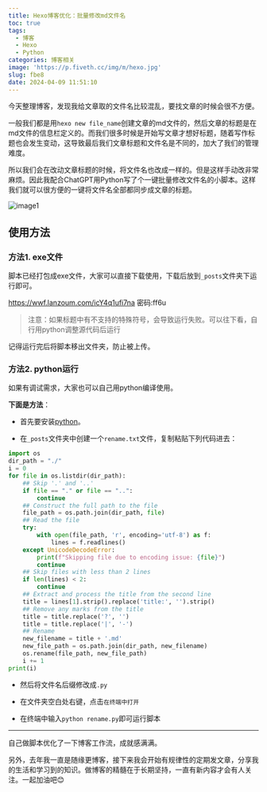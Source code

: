 ```yaml
---
title: Hexo博客优化：批量修改md文件名
toc: true
tags:
  - 博客
  - Hexo
  - Python
categories: 博客相关
image: 'https://p.fiveth.cc/img/m/hexo.jpg'
slug: fbe8
date: 2024-04-09 11:51:10
---
```


今天整理博客，发现我给文章取的文件名比较混乱，要找文章的时候会很不方便。



一般我们都是用`hexo new file_name`创建文章的md文件的，然后文章的标题是在md文件的信息栏定义的。而我们很多时候是开始写文章才想好标题，随着写作标题也会发生变动，这导致最后我们文章标题和文件名是不同的，加大了我们的管理难度。



所以我们会在改动文章标题的时候，将文件名也改成一样的。但是这样手动改非常麻烦。因此我配合ChatGPT用Python写了个一键批量修改文件名的小脚本。这样我们就可以很方便的一键将文件名全部都同步成文章的标题。

![image1](https://p.fiveth.cc/img/2024/04/09144430.webp)

## 使用方法

### 方法1. exe文件

脚本已经打包成exe文件，大家可以直接下载使用，下载后放到`_posts`文件夹下运行即可。

https://wwf.lanzoum.com/icY4q1ufi7na 密码:ff6u

> 注意：如果标题中有不支持的特殊符号，会导致运行失败。可以往下看，自行用python调整源代码后运行

记得运行完后将脚本移出文件夹，防止被上传。

### 方法2. python运行

如果有调试需求，大家也可以自己用python编译使用。

**下面是方法**：

- 首先要安装[python](https://www.python.org/)。

- 在`_posts`文件夹中创建一个`rename.txt`文件，复制粘贴下列代码进去：

```python
import os
dir_path = "./"
i = 0
for file in os.listdir(dir_path):
    ## Skip '.' and '..'
    if file == "." or file == "..":
        continue
    ## Construct the full path to the file
    file_path = os.path.join(dir_path, file)
    ## Read the file
    try:
        with open(file_path, 'r', encoding='utf-8') as f:
            lines = f.readlines()
    except UnicodeDecodeError:
        print(f"Skipping file due to encoding issue: {file}")
        continue
    ## Skip files with less than 2 lines
    if len(lines) < 2:
        continue
    ## Extract and process the title from the second line
    title = lines[1].strip().replace('title:', '').strip()
    ## Remove any marks from the title
    title = title.replace('?', '')
    title = title.replace('|', '-')
    ## Rename
    new_filename = title + '.md'
    new_file_path = os.path.join(dir_path, new_filename)
    os.rename(file_path, new_file_path)
    i += 1
print(i)
```

- 然后将文件名后缀修改成`.py`

- 在文件夹空白处右键，点击`在终端中打开`

- 在终端中输入`python rename.py`即可运行脚本

------

自己做脚本优化了一下博客工作流，成就感满满。

另外，去年我一直是随缘更博客，接下来我会开始有规律性的定期发文章，分享我的生活和学习到的知识。做博客的精髓在于长期坚持，一直有新内容才会有人关注。一起加油吧😊
